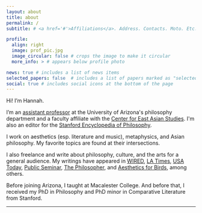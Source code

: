 ```yaml
---
layout: about
title: about
permalink: /
subtitle: # <a href='#'>Affiliations</a>. Address. Contacts. Moto. Etc.

profile:
  align: right
  image: prof_pic.jpg
  image_circular: false # crops the image to make it circular
  more_info: > # appears below profile photo

news: true # includes a list of news items
selected_papers: false  # includes a list of papers marked as "selected={true}"
social: true # includes social icons at the bottom of the page
---
```


Hi! I’m Hannah.

I’m an [assistant professor](https://philosophy.arizona.edu/person/hannah-kim) at the University of Arizona's philosophy department and a faculty affiliate with the [Center for East Asian Studies](https://ceas.arizona.edu/).  I'm also an editor for the [Stanford Encyclopedia of Philosophy](https://plato.stanford.edu/).

I work on aesthetics (esp. literature and music), metaphysics, and Asian philosophy. My favorite topics are found at their intersections.

I also freelance and write about philosophy, culture, and the arts for a general audience. My writings have appeared in [WIRED](https://www.wired.com/story/artificial-intelligence-fiction-philosophy-consciousness/), [LA Times](https://www.latimes.com/opinion/story/2022-02-07/vaccine-conspiracy-theories-fictions-philosophy), [USA Today](https://www.usatoday.com/story/opinion/contributors/2022/06/30/multiverse-marvel-uvalde-roe/9997384002/?gnt-cfr=1), [Public Seminar](https://publicseminar.org/essays/what-a-korean-american-will-find-in-minari/), [The Philosopher](https://www.thephilosopher1923.org/post/life-as-a-non-standard-narrative), and [Aesthetics for Birds](https://aestheticsforbirds.com/2022/08/25/park-jiwon-on-why-crows-arent-black/), among others.

Before joining Arizona, I taught at Macalester College. And before that, I received my PhD in Philosophy and PhD minor in Comparative Literature from Stanford.

---
